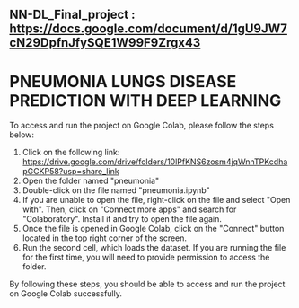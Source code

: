 ## NN-DL_Final_project : https://docs.google.com/document/d/1gU9JW7cN29DpfnJfySQE1W99F9Zrgx43

# PNEUMONIA LUNGS DISEASE PREDICTION WITH DEEP LEARNING


To access and run the project on Google Colab, please follow the steps below:

1. Click on the following link: https://drive.google.com/drive/folders/10lPfKNS6zosm4jqWnnTPKcdhapGCKP58?usp=share_link
2. Open the folder named "pneumonia"
3. Double-click on the file named "pneumonia.ipynb"
4. If you are unable to open the file, right-click on the file and select "Open with". Then, click on "Connect more apps" and search for "Colaboratory". Install it and try to open the file again.
5. Once the file is opened in Google Colab, click on the "Connect" button located in the top right corner of the screen.
6. Run the second cell, which loads the dataset. If you are running the file for the first time, you will need to provide permission to access the folder.
 
By following these steps, you should be able to access and run the project on Google Colab successfully.
